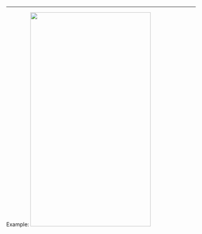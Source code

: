 - - -
Example:
<img src='http://ww4.sinaimg.cn/large/744e593bgw1er1ktduayoj20hs0vktaq.jpg' width='320px' height='568px'></img>

